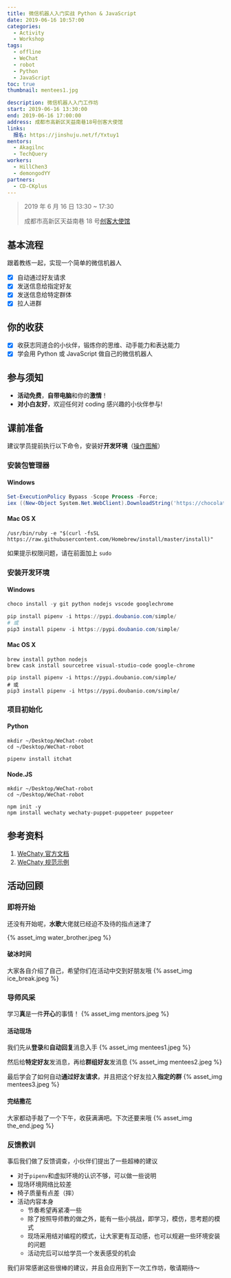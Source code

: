 ```yaml
---
title: 微信机器人入门实战 Python & JavaScript
date: 2019-06-16 10:57:00
categories:
  - Activity
  - Workshop
tags:
  - offline
  - WeChat
  - robot
  - Python
  - JavaScript
toc: true
thumbnail: mentees1.jpg

description: 微信机器人入门工作坊
start: 2019-06-16 13:30:00
end: 2019-06-16 17:00:00
address: 成都市高新区天益南巷18号创客大使馆
links:
  报名: https://jinshuju.net/f/Yxtuy1
mentors:
  - Akagilnc
  - TechQuery
workers:
  - HillChen3
  - demongodYY
partners:
  - CD-CKplus
---
```


> 2019 年 6 月 16 日 13:30 ~ 17:30
>
> 成都市高新区天益南巷 18 号[创客大使馆](/partner/cd-ckplus/)

## 基本流程

跟着教练一起，实现一个简单的微信机器人

- [x] 自动通过好友请求
- [x] 发送信息给指定好友
- [x] 发送信息给特定群体
- [x] 拉人进群

## 你的收获

- [x] 收获志同道合的小伙伴，锻炼你的思维、动手能力和表达能力
- [x] 学会用 Python 或 JavaScript 做自己的微信机器人

## 参与须知

- **活动免费**，**自带电脑**和你的**激情**！
- **对小白友好**，欢迎任何对 coding 感兴趣的小伙伴参与!

<!-- more -->

## 课前准备

建议学员提前执行以下命令，安装好**开发环境**（[操作图解][1]）

### 安装包管理器

#### Windows

```powershell
Set-ExecutionPolicy Bypass -Scope Process -Force;
iex ((New-Object System.Net.WebClient).DownloadString('https://chocolatey.org/install.ps1'))
```

#### Mac OS X

```shell
/usr/bin/ruby -e "$(curl -fsSL https://raw.githubusercontent.com/Homebrew/install/master/install)"
```

如果提示权限问题，请在前面加上 `sudo`

### 安装开发环境

#### Windows

```powershell
choco install -y git python nodejs vscode googlechrome

pip install pipenv -i https://pypi.doubanio.com/simple/
# 或
pip3 install pipenv -i https://pypi.doubanio.com/simple/
```

#### Mac OS X

```shell
brew install python nodejs
brew cask install sourcetree visual-studio-code google-chrome

pip install pipenv -i https://pypi.doubanio.com/simple/
# 或
pip3 install pipenv -i https://pypi.doubanio.com/simple/
```

### 项目初始化

#### Python

```shell
mkdir ~/Desktop/WeChat-robot
cd ~/Desktop/WeChat-robot

pipenv install itchat
```

#### Node.JS

```shell
mkdir ~/Desktop/WeChat-robot
cd ~/Desktop/WeChat-robot

npm init -y
npm install wechaty wechaty-puppet-puppeteer puppeteer
```

## 参考资料

1. [WeChaty 官方文档](https://docs.chatie.io/v/zh/)
2. [WeChaty 规范示例](https://github.com/wechaty/wechaty-getting-started/blob/master/README-zh.md)

[1]: ../hexo-web-app/#%E3%80%90%E9%99%84-0%E3%80%91Windows-%E8%BD%AF%E4%BB%B6%E5%AE%89%E8%A3%85%E5%9B%BE%E8%A7%A3

## 活动回顾

### 即将开始

还没有开始呢，**水歌**大佬就已经迫不及待的指点迷津了

{% asset_img water_brother.jpeg %}

#### 破冰时间

大家各自介绍了自己，希望你们在活动中交到好朋友哦
{% asset_img ice_break.jpeg %}

### 导师风采

学习**真**是一件**开心**的事情！
{% asset_img mentors.jpeg %}

#### 活动现场

我们先从**登录**和**自动回复**消息入手
{% asset_img mentees1.jpeg %}

然后给**特定好友**发消息，再给**群组好友**发消息
{% asset_img mentees2.jpeg %}

最后学会了如何自动**通过好友请求**，并且把这个好友拉入**指定的群**
{% asset_img mentees3.jpeg %}

#### 完结撒花

大家都动手敲了一个下午，收获满满吧。下次还要来哦
{% asset_img the_end.jpeg %}

### 反馈教训

事后我们做了反馈调查，小伙伴们提出了一些超棒的建议

- 对于`pipenv`和虚拟环境的认识不够，可以做一些说明
- 现场环境网络比较差
- 椅子质量有点差（摔）
- 活动内容本身
  - 节奏希望再紧凑一些
  - 除了按照导师教的做之外，能有一些小挑战，即学习，模仿，思考题的模式
  - 现场采用结对编程的模式，让大家更有互动感，也可以规避一些环境安装的问题
  - 活动完后可以给学员一个发表感受的机会

我们非常感谢这些很棒的建议，并且会应用到下一次工作坊，敬请期待～
